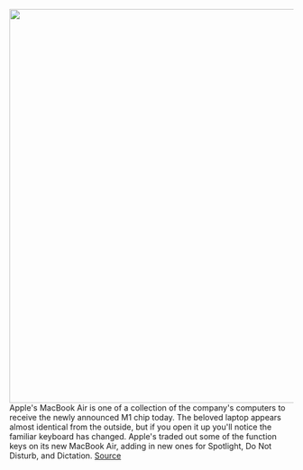 <img src='https://cdn.vox-cdn.com/thumbor/kZYqNHYhVs76irrhjusfPYXHuKg=/0x0:680x348/1200x800/filters:focal(291x16:399x124)/cdn.vox-cdn.com/uploads/chorus_image/image/67768467/NewMacBookAir_Keyboard.0.jpeg' width='700px' /><br/>
Apple's MacBook Air is one of a collection of the company's computers to receive the newly announced M1 chip today. The beloved laptop appears almost identical from the outside, but if you open it up you'll notice the familiar keyboard has changed. Apple's traded out some of the function keys on its new MacBook Air, adding in new ones for Spotlight, Do Not Disturb, and Dictation.
<a href='https://www.theverge.com/2020/11/10/21559246/apple-macbook-air-m1-chip-new-keyboard-key-functions'> Source <a/>